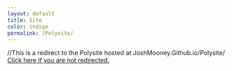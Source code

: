 ```yaml
---
layout: default
title: Site
color: indigo
permalink: /Polysite/
---
```


//This is a redirect to the Polysite hosted at JoshMooney.Github.io/Polysite/
<a href="https://JoshMooney.github.io/Polysite/">Click here if you are not redirected.<a>
<script>location='https://JoshMooney.github.io/Polysite/'</script>